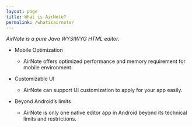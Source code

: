 ```yaml
---
layout: page
title: What is AirNote?
permalink: /whatisairnote/
---
```


*AirNote is a pure Java WYSIWYG HTML editor.*

- Mobile Optimization

  - AirNote offers optimized performance and memory requirement for mobile environment.

- Customizable UI

  - AirNote can support UI customization to apply for your app easily.

- Beyond Android’s limits

  - AirNote is only one native editor app in Android beyond its technical limits and restrictions.
